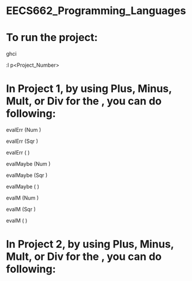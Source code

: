 # EECS662_Programming_Languages
# To run the project:
ghci

:l p<Project_Number>

# In Project 1, by using Plus, Minus, Mult, or Div for the <Operator>, you can do following:
evalErr (Num <Number>)

evalErr (Sqr <Number>)

evalErr (<Operator> <Number> <Number>)


evalMaybe (Num <Number>)

evalMaybe (Sqr <Number>)

evalMaybe (<Operator> <Number> <Number>)


evalM (Num <Number>)

evalM (Sqr <Number>)

evalM (<Operator> <Number> <Number>)

# In Project 2, by using Plus, Minus, Mult, or Div for the <Operator>, you can do following:
